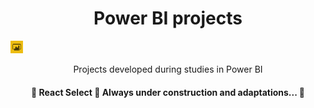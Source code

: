 <h1 align="center">Power BI projects</h1><code><img height="20" src="https://github.com/LaiseLopes/LaiseLopes/blob/master/social-default-image.png"></code>

<p align="center">Projects developed during studies in Power BI</p>


<h4 align="center"> 
	🚧  React Select 🚀 Always under construction and adaptations...  🚧
</h4>
